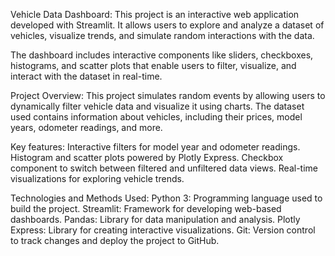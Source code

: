 Vehicle Data Dashboard:
This project is an interactive web application developed with Streamlit. It allows users to explore and analyze a dataset of vehicles, visualize trends, and simulate random interactions with the data.

The dashboard includes interactive components like sliders, checkboxes, histograms, and scatter plots that enable users to filter, visualize, and interact with the dataset in real-time.

Project Overview:
This project simulates random events by allowing users to dynamically filter vehicle data and visualize it using charts. The dataset used contains information about vehicles, including their prices, model years, odometer readings, and more.

Key features:
Interactive filters for model year and odometer readings.
Histogram and scatter plots powered by Plotly Express.
Checkbox component to switch between filtered and unfiltered data views.
Real-time visualizations for exploring vehicle trends.

Technologies and Methods Used:
Python 3: Programming language used to build the project.
Streamlit: Framework for developing web-based dashboards.
Pandas: Library for data manipulation and analysis.
Plotly Express: Library for creating interactive visualizations.
Git: Version control to track changes and deploy the project to GitHub.
